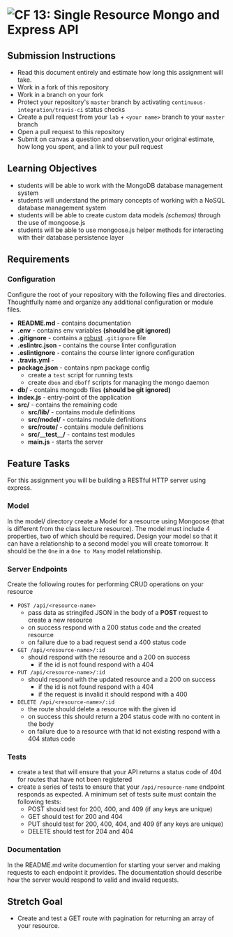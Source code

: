 ![CF](https://camo.githubusercontent.com/70edab54bba80edb7493cad3135e9606781cbb6b/687474703a2f2f692e696d6775722e636f6d2f377635415363382e706e67) 13: Single Resource Mongo and Express API
===

## Submission Instructions
* Read this document entirely and estimate how long this assignment will take.
* Work in a fork of this repository
* Work in a branch on your fork
* Protect your repository's `master` branch by activating `continuous-integration/travis-ci` status checks
* Create a pull request from your `lab` + `<your name>` branch to your `master` branch
* Open a pull request to this repository
* Submit on canvas a question and observation,your original estimate, how long you spent, and a link to your pull request

## Learning Objectives
* students will be able to work with the MongoDB database management system
* students will understand the primary concepts of working with a NoSQL database management system
* students will be able to create custom data models *(schemas)* through the use of mongoose.js
* students will be able to use mongoose.js helper methods for interacting with their database persistence layer

## Requirements
### Configuration
Configure the root of your repository with the following files and directories. Thoughtfully name and organize any additional configuration or module files.
* **README.md** - contains documentation
* **.env** - contains env variables **(should be git ignored)**
* **.gitignore** - contains a [robust](http://gitignore.io) `.gitignore` file
* **.eslintrc.json** - contains the course linter configuration
* **.eslintignore** - contains the course linter ignore configuration
* **.travis.yml** -
* **package.json** - contains npm package config
  * create a `test` script for running tests
  * create `dbon` and `dboff` scripts for managing the mongo daemon
* **db/** - contains mongodb files **(should be git ignored)**
* **index.js** - entry-point of the application
* **src/** - contains the remaining code
  * **src/lib/** - contains module definitions
  * **src/model/** - contains module definitions
  * **src/route/** - contains module definitions
  * **src/\_\_test\_\_/** - contains test modules
  * **main.js** - starts the server

## Feature Tasks
For this assignment you will be building a RESTful HTTP server using express.

### Model
In the model/ directory create a Model for a resource using Mongoose (that is different from the class lecture resource). The model must include 4 properties, two of which should be required. Design your model so that it can have a relationship to a second model you will create tomorrow. It should be the `One` in a `One to Many` model relationship.

### Server Endpoints
Create the following routes for performing CRUD operations on your resource
* `POST /api/<resource-name>`
  * pass data as stringifed JSON in the body of a **POST** request to create a new resource
  * on success respond with a 200 status code and the created resource
  * on failure due to a bad request send a 400 status code
* `GET /api/<resource-name>/:id`
  * should respond with the resource and a 200 on success
    * if the id is not found respond with a 404
* `PUT /api/<resource-name>/:id`
  * should respond with the updated resource and a 200 on success
    * if the id is not found respond with a 404
    * if the request is invalid it should respond with a 400
* `DELETE /api/<resource-name>/:id`
  * the route should delete a resource with the given id
  * on success this should return a 204 status code with no content in the body
  * on failure due to a resource with that id not existing respond with a 404 status code

### Tests
* create a test that will ensure that your API returns a status code of 404 for routes that have not been registered
* create a series of tests to ensure that your `/api/resource-name` endpoint responds as expected. A minimum set of tests suite must contain the following tests:
  * POST should test for 200, 400, and 409 (if any keys are unique)
  * GET should test for 200 and 404
  * PUT should test for 200, 400, 404, and 409 (if any keys are unique)
  * DELETE should test for 204 and 404

### Documentation
In the README.md write documention for starting your server and making requests to each endpoint it provides. The documentation should describe how the server would respond to valid and invalid requests.

## Stretch Goal
* Create and test a GET route with pagination for returning an array of your resource.
